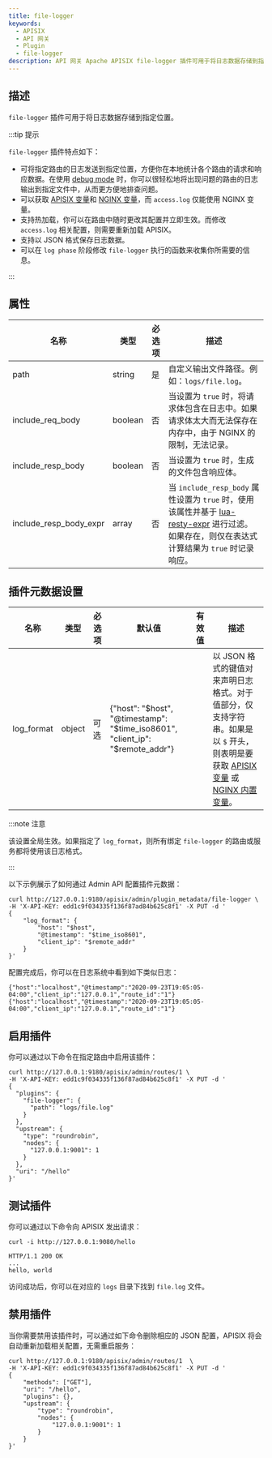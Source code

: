 ```yaml
---
title: file-logger
keywords:
  - APISIX
  - API 网关
  - Plugin
  - file-logger
description: API 网关 Apache APISIX file-logger 插件可用于将日志数据存储到指定位置。
---
```


<!--
#
# Licensed to the Apache Software Foundation (ASF) under one or more
# contributor license agreements.  See the NOTICE file distributed with
# this work for additional information regarding copyright ownership.
# The ASF licenses this file to You under the Apache License, Version 2.0
# (the "License"); you may not use this file except in compliance with
# the License.  You may obtain a copy of the License at
#
#     http://www.apache.org/licenses/LICENSE-2.0
#
# Unless required by applicable law or agreed to in writing, software
# distributed under the License is distributed on an "AS IS" BASIS,
# WITHOUT WARRANTIES OR CONDITIONS OF ANY KIND, either express or implied.
# See the License for the specific language governing permissions and
# limitations under the License.
#
-->

## 描述

`file-logger` 插件可用于将日志数据存储到指定位置。

:::tip 提示

`file-logger` 插件特点如下：

- 可将指定路由的日志发送到指定位置，方便你在本地统计各个路由的请求和响应数据。在使用 [debug mode](../../../en/latest/debug-mode.md) 时，你可以很轻松地将出现问题的路由的日志输出到指定文件中，从而更方便地排查问题。
- 可以获取 [APISIX 变量](../../../en/latest/apisix-variable.md)和 [NGINX 变量](http://nginx.org/en/docs/varindex.html)，而 `access.log` 仅能使用 NGINX 变量。
- 支持热加载，你可以在路由中随时更改其配置并立即生效。而修改 `access.log` 相关配置，则需要重新加载 APISIX。
- 支持以 JSON 格式保存日志数据。
- 可以在 `log phase` 阶段修改 `file-logger` 执行的函数来收集你所需要的信息。

:::

## 属性

| 名称             | 类型     | 必选项 | 描述                                             |
| ---------------- | ------- | ------ | ------------------------------------------------ |
| path             | string  | 是     | 自定义输出文件路径。例如：`logs/file.log`。        |
| include_req_body       | boolean | 否     | 当设置为 `true` 时，将请求体包含在日志中。如果请求体太大而无法保存在内存中，由于 NGINX 的限制，无法记录。 |
| include_resp_body      | boolean | 否     | 当设置为 `true` 时，生成的文件包含响应体。                                                                                               |
| include_resp_body_expr | array   | 否     | 当 `include_resp_body` 属性设置为 `true` 时，使用该属性并基于 [lua-resty-expr](https://github.com/api7/lua-resty-expr) 进行过滤。 如果存在，则仅在表达式计算结果为 `true` 时记录响应。       |

## 插件元数据设置

| 名称             | 类型    | 必选项 | 默认值        | 有效值  | 描述                                             |
| ---------------- | ------- | ------ | ------------- | ------- | ------------------------------------------------ |
| log_format       | object  | 可选   | {"host": "$host", "@timestamp": "$time_iso8601", "client_ip": "$remote_addr"} |         | 以 JSON 格式的键值对来声明日志格式。对于值部分，仅支持字符串。如果是以 `$` 开头，则表明是要获取 [APISIX 变量](../../../en/latest/apisix-variable.md) 或 [NGINX 内置变量](http://nginx.org/en/docs/varindex.html)。 |

:::note 注意

该设置全局生效。如果指定了 `log_format`，则所有绑定 `file-logger` 的路由或服务都将使用该日志格式。

:::

以下示例展示了如何通过 Admin API 配置插件元数据：

```shell
curl http://127.0.0.1:9180/apisix/admin/plugin_metadata/file-logger \
-H 'X-API-KEY: edd1c9f034335f136f87ad84b625c8f1' -X PUT -d '
{
    "log_format": {
        "host": "$host",
        "@timestamp": "$time_iso8601",
        "client_ip": "$remote_addr"
    }
}'
```

配置完成后，你可以在日志系统中看到如下类似日志：

```shell
{"host":"localhost","@timestamp":"2020-09-23T19:05:05-04:00","client_ip":"127.0.0.1","route_id":"1"}
{"host":"localhost","@timestamp":"2020-09-23T19:05:05-04:00","client_ip":"127.0.0.1","route_id":"1"}
```

## 启用插件

你可以通过以下命令在指定路由中启用该插件：

```shell
curl http://127.0.0.1:9180/apisix/admin/routes/1 \
-H 'X-API-KEY: edd1c9f034335f136f87ad84b625c8f1' -X PUT -d '
{
  "plugins": {
    "file-logger": {
      "path": "logs/file.log"
    }
  },
  "upstream": {
    "type": "roundrobin",
    "nodes": {
      "127.0.0.1:9001": 1
    }
  },
  "uri": "/hello"
}'
```

## 测试插件

你可以通过以下命令向 APISIX 发出请求：

```shell
curl -i http://127.0.0.1:9080/hello
```

```
HTTP/1.1 200 OK
...
hello, world
```

访问成功后，你可以在对应的 `logs` 目录下找到 `file.log` 文件。

## 禁用插件

当你需要禁用该插件时，可以通过如下命令删除相应的 JSON 配置，APISIX 将会自动重新加载相关配置，无需重启服务：

```shell
curl http://127.0.0.1:9180/apisix/admin/routes/1  \
-H 'X-API-KEY: edd1c9f034335f136f87ad84b625c8f1' -X PUT -d '
{
    "methods": ["GET"],
    "uri": "/hello",
    "plugins": {},
    "upstream": {
        "type": "roundrobin",
        "nodes": {
            "127.0.0.1:9001": 1
        }
    }
}'
```
